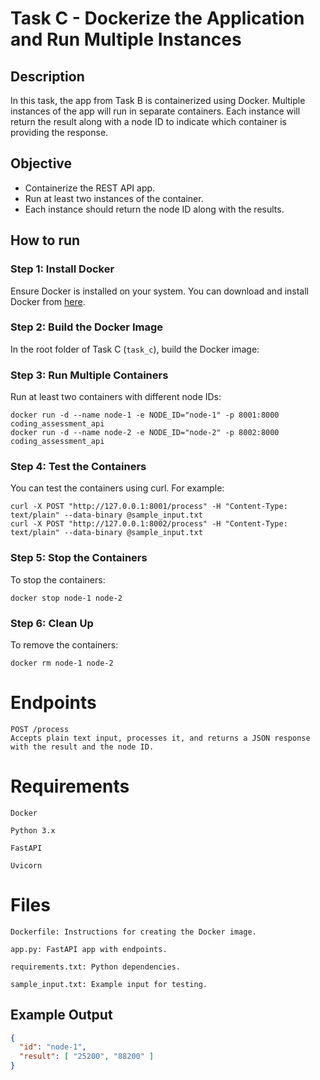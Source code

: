 # Task C - Dockerize the Application and Run Multiple Instances

## Description

In this task, the app from Task B is containerized using Docker. 
Multiple instances of the app will run in separate containers. 
Each instance will return the result along with a node ID to indicate which container is providing the response.

## Objective

- Containerize the REST API app.
- Run at least two instances of the container.
- Each instance should return the node ID along with the results.

## How to run 


### Step 1: Install Docker

Ensure Docker is installed on your system. You can download and install Docker from [here](https://www.docker.com/get-started).

### Step 2: Build the Docker Image

In the root folder of Task C (`task_c`), build the Docker image:
### Step 3: Run Multiple Containers

Run at least two containers with different node IDs:

    docker run -d --name node-1 -e NODE_ID="node-1" -p 8001:8000 coding_assessment_api
    docker run -d --name node-2 -e NODE_ID="node-2" -p 8002:8000 coding_assessment_api
### Step 4: Test the Containers

You can test the containers using curl. For example:

    curl -X POST "http://127.0.0.1:8001/process" -H "Content-Type: text/plain" --data-binary @sample_input.txt
    curl -X POST "http://127.0.0.1:8002/process" -H "Content-Type: text/plain" --data-binary @sample_input.txt

### Step 5: Stop the Containers

To stop the containers:

    docker stop node-1 node-2

### Step 6: Clean Up

To remove the containers:

    docker rm node-1 node-2

# Endpoints

    POST /process
    Accepts plain text input, processes it, and returns a JSON response with the result and the node ID.

# Requirements

    Docker

    Python 3.x

    FastAPI

    Uvicorn

# Files

    Dockerfile: Instructions for creating the Docker image.

    app.py: FastAPI app with endpoints.

    requirements.txt: Python dependencies.

    sample_input.txt: Example input for testing.


## Example Output

```json
{
  "id": "node-1",
  "result": [ "25200", "88200" ]
}





